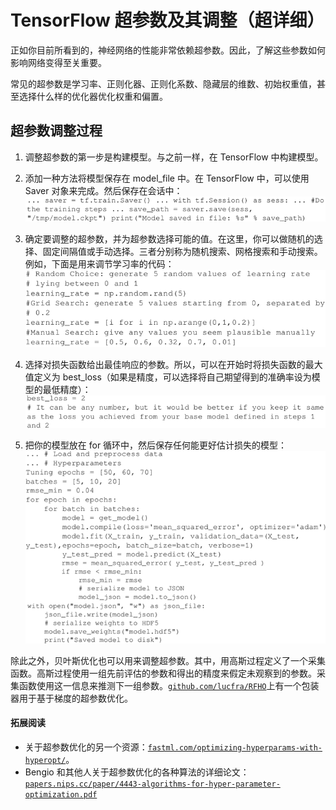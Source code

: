 # TensorFlow 超参数及其调整（超详细）

正如你目前所看到的，神经网络的性能非常依赖超参数。因此，了解这些参数如何影响网络变得至关重要。

常见的超参数是学习率、正则化器、正则化系数、隐藏层的维数、初始权重值，甚至选择什么样的优化器优化权重和偏置。

## 超参数调整过程

1.  调整超参数的第一步是构建模型。与之前一样，在 TensorFlow 中构建模型。
2.  添加一种方法将模型保存在 model_file 中。在 TensorFlow 中，可以使用 Saver 对象来完成。然后保存在会话中：
    ![](img/4c73e47e33c8ca0cec005e96ac10bb2b.jpg)

3.  确定要调整的超参数，并为超参数选择可能的值。在这里，你可以做随机的选择、固定间隔值或手动选择。三者分别称为随机搜索、网格搜索和手动搜索。例如，下面是用来调节学习率的代码：
    ![](img/bf4c3837f45c9f94367da086ecf1a7a9.jpg)

4.  选择对损失函数给出最佳响应的参数。所以，可以在开始时将损失函数的最大值定义为 best_loss（如果是精度，可以选择将自己期望得到的准确率设为模型的最低精度）：
    ![](img/42a59c3d625811ad63d3b290253a76e8.jpg)

5.  把你的模型放在 for 循环中，然后保存任何能更好估计损失的模型：
    ![](img/69011f020d43a30c290fbacb62453a77.jpg)

除此之外，贝叶斯优化也可以用来调整超参数。其中，用高斯过程定义了一个采集函数。高斯过程使用一组先前评估的参数和得出的精度来假定未观察到的参数。采集函数使用这一信息来推测下一组参数。[`github.com/lucfra/RFHO`](https://github.com/lucfra/RFHO)上有一个包装器用于基于梯度的超参数优化。

#### 拓展阅读

*   关于超参数优化的另一个资源：[`fastml.com/optimizing-hyperparams-with-hyperopt/`](http://fastml.com/optimizing-hyperparams-with-hyperopt/)。
*   Bengio 和其他人关于超参数优化的各种算法的详细论文：[`papers.nips.cc/paper/4443-algorithms-for-hyper-parameter-optimization.pdf`](https://papers.nips.cc/paper/4443-algorithms-for-hyper-parameter-optimization.pdf)
